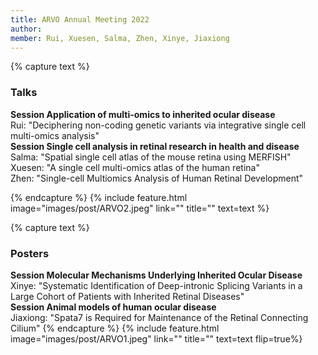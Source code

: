 ```yaml
---
title: ARVO Annual Meeting 2022
author: 
member: Rui, Xuesen, Salma, Zhen, Xinye, Jiaxiong
---
```

{% capture text %} 
### Talks
<b>Session Application of multi-omics to inherited ocular disease</b>
<br>Rui: "Deciphering non-coding genetic variants via integrative single cell multi-omics analysis" <br>
<b>Session Single cell analysis in retinal research in health and disease</b>
<br>Salma: "Spatial single cell atlas of the mouse retina using MERFISH"
<br>Xuesen: "A single cell multi-omics atlas of the human retina"
<br>Zhen: "Single-cell Multiomics Analysis of Human Retinal Development"

{% endcapture %}
{% include feature.html image="images/post/ARVO2.jpeg" link="" title="" text=text %}

{% capture text %} 
### Posters
<b>Session Molecular Mechanisms Underlying Inherited Ocular Disease</b>
<br>Xinye: "Systematic Identification of Deep-intronic Splicing Variants in a Large Cohort of Patients with Inherited Retinal Diseases"<br>
<b>Session Animal models of human ocular disease</b>
<br>Jiaxiong: "Spata7 is Required for Maintenance of the Retinal Connecting Cilium"
{% endcapture %}
{% include feature.html image="images/post/ARVO1.jpeg" link="" title="" text=text flip=true%}


